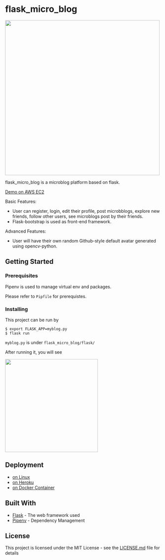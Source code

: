 # flask_micro_blog

<img src="https://raw.githubusercontent.com/josephzxy/pic/master/Screen%20Shot%202018-07-25%20at%209.46.50%20AM.png" height=500>

flask_micro_blog is a microblog platform based on flask.

[Demo on AWS EC2](http://ec2-54-95-179-201.ap-northeast-1.compute.amazonaws.com:80)

Basic Features:
- User can register, login, edit their profile, post microbblogs, explore new friends, follow other users, see microblogs post by their friends.
- Flask-bootstrap is used as front-end framework.

Advanced Features:
- User will have their own random Github-style default avatar generated using opencv-python.
 

## Getting Started
### Prerequisites
Pipenv is used to manage virtual env and packages.

Please refer to `Pipfile` for prerequistes.

### Installing

This project can be run by

```
$ export FLASK_APP=myblog.py 
$ flask run
```

`myblog.py` is under `flask_micro_blog/flask/`

After running it, you will see

<img src="https://raw.githubusercontent.com/josephzxy/pic/master/Screen%20Shot%202018-07-19%20at%202.57.49%20PM.png" height=300>

## Deployment

- [on Linux](https://blog.miguelgrinberg.com/post/the-flask-mega-tutorial-part-xvii-deployment-on-linux)
- [on Heroku](https://blog.miguelgrinberg.com/post/the-flask-mega-tutorial-part-xviii-deployment-on-heroku)
- [on Docker Container](https://blog.miguelgrinberg.com/post/the-flask-mega-tutorial-part-xix-deployment-on-docker-containers)

## Built With

* [Flask](http://flask.pocoo.org/) - The web framework used
* [Pipenv](https://docs.pipenv.org/) - Dependency Management


## License

This project is licensed under the MIT License - see the [LICENSE.md](LICENSE.md) file for details

